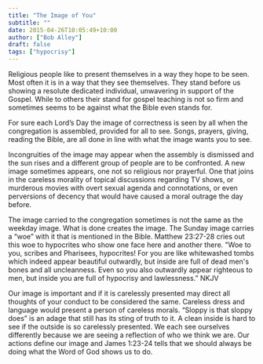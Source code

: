 ```yaml
---
title: "The Image of You"
subtitle: ""
date: 2015-04-26T10:05:49+10:00
author: ["Bob Alley"]
draft: false
tags: ["hypocrisy"]
--- 
```


Religious people like to present themselves in a way they hope to be seen. Most often it is in a way that they see themselves. They stand before us showing a resolute dedicated individual, unwavering in support of the Gospel. While to others their stand for gospel teaching is not so firm and sometimes seems to be against what the Bible even stands for.

For sure each Lord’s Day the image of correctness is seen by all when the congregation is assembled, provided for all to see. Songs, prayers, giving, reading the Bible, are all done in line with what the image wants you to see.

Incongruities of the image may appear when the assembly is dismissed and the sun rises and a different group of people are to be confronted. A new image sometimes appears, one not so religious nor prayerful. One that joins in the careless morality of topical discussions regarding TV shows, or murderous movies with overt sexual agenda and connotations, or even perversions of decency that would have caused a moral outrage the day before.

The image carried to the congregation sometimes is not the same as the weekday image. What is done creates the image. The Sunday image carries a “woe” with it that is mentioned in the Bible. Matthew 23:27-28 cries out this woe to hypocrites who show one face here and another there. "Woe to you, scribes and Pharisees, hypocrites! For you are like whitewashed tombs which indeed appear beautiful outwardly, but inside are full of dead men's bones and all uncleanness. Even so you also outwardly appear righteous to men, but inside you are full of hypocrisy and lawlessness.” NKJV

Our image is important and if it is carelessly presented may direct all thoughts of your conduct to be considered the same. Careless dress and language would present a person of careless morals. “Sloppy is that sloppy does” is an adage that still has its sting of truth to it. A clean inside is hard to see if the outside is so carelessly presented. We each see ourselves differently because we are seeing a reflection of who we think we are. Our actions define our image and James 1:23-24 tells that we should always be doing what the Word of God shows us to do.